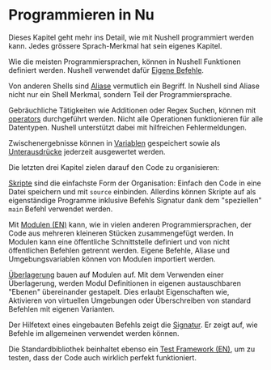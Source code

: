# Programmieren in Nu

Dieses Kapitel geht mehr ins Detail, wie mit Nushell programmiert werden kann.
Jedes grössere Sprach-Merkmal hat sein eigenes Kapitel.

Wie die meisten Programmiersprachen, können in Nushell Funktionen definiert werden.
Nushell verwendet dafür [Eigene Befehle](custom_commands.md).

Von anderen Shells sind [Aliase](aliases.md) vermutlich ein Begriff.
In Nushell sind Aliase nicht nur ein Shell Merkmal, sondern Teil der Programmiersprache.

Gebräuchliche Tätigkeiten wie Additionen oder Regex Suchen, können mit [operators](operators.md) durchgeführt werden.
Nicht alle Operationen funktionieren für alle Datentypen.
Nushell unterstützt dabei mit hilfreichen Fehlermeldungen.

Zwischenergebnisse können in [Variablen](variables_and_subexpressions.md) gespeichert sowie als [Unterausdrücke](variables_and_subexpressions.html#subexpressions) jederzeit ausgewertet werden.

Die letzten drei Kapitel zielen darauf den Code zu organisieren:

[Skripte](scripts.md) sind die einfachste Form der Organisation: Einfach den Code in eine Datei speichern und mit `source` einbinden.
Allerdins können Skripte auf als eigenständige Programme inklusive Befehls Signatur dank dem "speziellen" `main` Befehl verwendet werden.

Mit [Modulen (EN)](/book/modules.md) kann, wie in vielen anderen Programmiersprachen, der Code aus mehreren kleineren Stücken zusammengefügt werden.
In Modulen kann eine öffentliche Schnittstelle definiert und von nicht öffentlichen Befehlen getrennt werden. Eigene Befehle, Aliase und Umgebungsvariablen können von Modulen importiert werden.

[Überlagerung](overlays.md) bauen auf Modulen auf.
Mit dem Verwenden einer Überlagerung, werden Modul Definitionen in eigenen austauschbaren "Ebenen" übereinander gestapelt.
Dies erlaubt Eigenschaften wie, Aktivieren von virtuellen Umgebungen oder Überschreiben von standard Befehlen mit eigenen Varianten.

Der Hilfetext eines eingebauten Befehls zeigt die [Signatur](command_signature.md).
Er zeigt auf, wie Befehle im allgemeinen verwendet werden können.

Die Standardbibliothek beinhaltet ebenso ein [Test Framework (EN)](/book/testing.md), um zu testen, dass der Code auch wirklich perfekt funktioniert.
